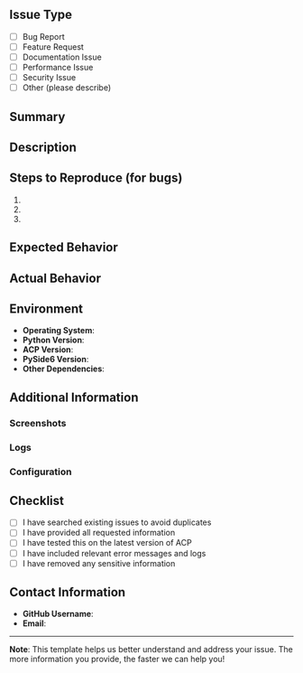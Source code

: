 <!--
Thank you for taking the time to report an issue or request a feature!

Please note that this is a template. Feel free to modify it to better suit your needs.
-->

## Issue Type

<!-- Please check the appropriate box -->
- [ ] Bug Report
- [ ] Feature Request
- [ ] Documentation Issue
- [ ] Performance Issue
- [ ] Security Issue
- [ ] Other (please describe)

## Summary

<!-- Provide a brief summary of the issue or feature request -->

## Description

<!-- Provide a detailed description of the issue or feature request -->

## Steps to Reproduce (for bugs)

<!-- If this is a bug report, please provide steps to reproduce the issue -->

1. 
2. 
3. 

## Expected Behavior

<!-- What did you expect to happen? -->

## Actual Behavior

<!-- What actually happened? -->

## Environment

<!-- Please provide details about your environment -->

- **Operating System**: 
- **Python Version**: 
- **ACP Version**: 
- **PySide6 Version**: 
- **Other Dependencies**: 

## Additional Information

<!-- Any additional information that might be helpful -->

### Screenshots

<!-- If applicable, add screenshots to help explain your problem -->

### Logs

<!-- If applicable, add relevant log files or error messages -->

### Configuration

<!-- If applicable, share relevant configuration details (remove sensitive information) -->

## Checklist

<!-- Please check the appropriate boxes -->

- [ ] I have searched existing issues to avoid duplicates
- [ ] I have provided all requested information
- [ ] I have tested this on the latest version of ACP
- [ ] I have included relevant error messages and logs
- [ ] I have removed any sensitive information

## Contact Information

<!-- Optional: Provide contact information if you'd like to be contacted for follow-up -->

- **GitHub Username**: 
- **Email**: 

---

**Note**: This template helps us better understand and address your issue. The more information you provide, the faster we can help you!
